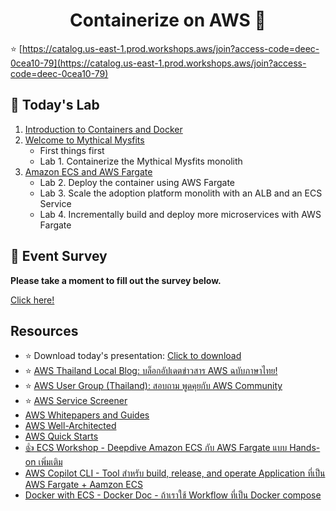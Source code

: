 
<h1 align="center">Containerize on AWS 🚀</h1>

⭐️ [https://catalog.us-east-1.prod.workshops.aws/join?access-code=deec-0cea10-79](https://catalog.us-east-1.prod.workshops.aws/join?access-code=deec-0cea10-79)


## 🏁 Today's Lab

 1. [Introduction to Containers and Docker](https://catalog.us-east-1.prod.workshops.aws/workshops/df8562af-6b72-4e39-b278-332ea2c47f36/en-US/contdock)
 2. [Welcome to Mythical Mysfits](https://catalog.us-east-1.prod.workshops.aws/workshops/df8562af-6b72-4e39-b278-332ea2c47f36/en-US/mythicalintro)
	 - First things first
	 - Lab 1. Containerize the Mythical Mysfits monolith
 3. [Amazon ECS and AWS Fargate](https://catalog.us-east-1.prod.workshops.aws/workshops/df8562af-6b72-4e39-b278-332ea2c47f36/en-US/ecs)
	 - Lab 2. Deploy the container using AWS Fargate
	 - Lab 3. Scale the adoption platform monolith with an ALB and an ECS Service
	 - Lab 4. Incrementally build and deploy more microservices with AWS Fargate

## 🙏 Event Survey
**Please take a moment to fill out the survey below.**

[Click here!](https://go.jansat.co/con-sv)

## Resources
* ⭐️ Download today's presentation: [Click to download](https://github.com/builderacademy/Containerize-on-AWS/blob/main/slide.pdf)
* ⭐️ [AWS Thailand Local Blog: บล็อกอัปเดตข่าวสาร AWS ฉบับภาษาไทย!](http://go.jansat.co/AWSThaiBlog)
* ⭐️ [AWS User Group (Thailand): สอบถาม พูดคุยกับ AWS Community](https://go.jansat.co/AWSUserGroup)
* ⭐️ [AWS Service Screener](https://github.com/aws-samples/service-screener)
* [AWS Whitepapers and Guides](https://aws.amazon.com/whitepapers)
* [AWS Well-Architected](https://go.aws/3CG0nZ4)
* [AWS Quick Starts](https://go.aws/3MEETQI)
* [👍 ECS Workshop -  Deepdive Amazon ECS กับ AWS Fargate แบบ Hands-on เพิ่มเติม ](https://ecsworkshop.com)
* [AWS Copilot CLI - Tool สำหรับ build, release, and operate Application ที่เป็น AWS Fargate + Aamzon ECS](https://aws.github.io/copilot-cli/)
* [Docker with ECS - Docker Doc - ถ้าเราใช้ Workflow ที่เป็น Docker compose](https://docs.docker.com/cloud/ecs-integration/)

